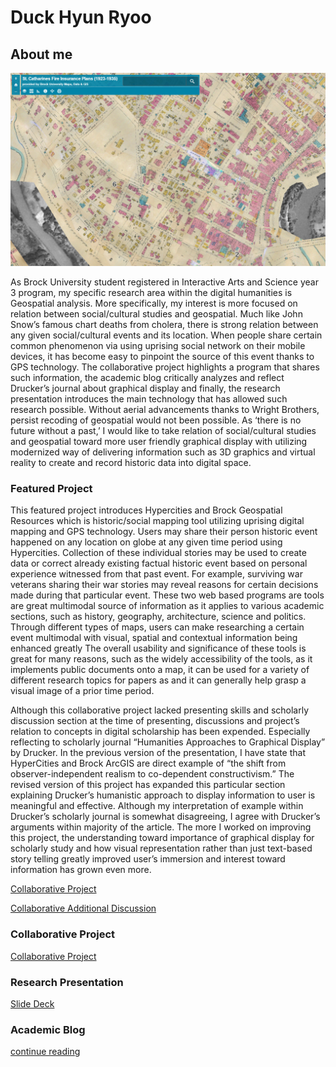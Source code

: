 # Duck Hyun Ryoo
## About me

![Main image](main.png)

As Brock University student registered in Interactive Arts and Science year 3 program, my specific research area within the digital humanities is Geospatial analysis. More specifically, my interest is more focused on relation between social/cultural studies and geospatial. Much like John Snow’s famous chart deaths from cholera, there is strong relation between any given social/cultural events and its location. When people share certain common phenomenon via using uprising social network on their mobile devices, it has become easy to pinpoint the source of this event thanks to GPS technology. The collaborative project highlights a program that shares such information, the academic blog critically analyzes and reflect Drucker’s journal about graphical display and finally, the research presentation introduces the main technology that has allowed such research possible. Without aerial advancements thanks to Wright Brothers, persist recoding of geospatial would not been possible. As ‘there is no future without a past,’ I would like to take relation of social/cultural studies and geospatial toward more user friendly graphical display with utilizing modernized way of delivering information such as 3D graphics and virtual reality to create and record historic data into digital space.

### Featured Project

This featured project introduces Hypercities and Brock Geospatial Resources which is historic/social mapping tool utilizing uprising digital mapping and GPS technology. Users may share their person historic event happened on any location on globe at any given time period using Hypercities. Collection of these individual stories may be used to create data or correct already existing factual historic event based on personal experience witnessed from that past event. For example, surviving war veterans sharing their war stories may reveal reasons for certain decisions made during that particular event. These two web based programs are tools are great multimodal source of information as it applies to various academic sections, such as history, geography, architecture, science and politics. Through different types of maps, users can make researching a certain event multimodal with visual, spatial and contextual information being enhanced greatly The overall usability and significance of these tools is great for many reasons, such as the widely accessibility of the tools, as it implements public documents onto a map, it can be used for a variety of different research topics for papers as and it can generally help grasp a visual image of a prior time period.

Although this collaborative project lacked presenting skills and scholarly discussion section at the time of presenting, discussions and project’s relation to concepts in digital scholarship has been expended. Especially reflecting to scholarly journal “Humanities Approaches to Graphical Display” by Drucker. In the previous version of the presentation, I have state that HyperCities and Brock ArcGIS are direct example of “the shift from observer-independent realism to co-dependent constructivism.” The revised version of this project has expanded this particular section explaining Drucker’s humanistic approach to display information to user is meaningful and effective. Although my interpretation of example within Drucker’s scholarly journal is somewhat disagreeing, I agree with Drucker’s arguments within majority of the article. The more I worked on improving this project, the understanding toward importance of graphical display for scholarly study and how visual representation rather than just text-based story telling greatly improved user’s immersion and interest toward information has grown even more.


[Collaborative Project](https://docs.google.com/presentation/d/1_s12Wu4dtM6_Yki44wRjxHmOMix60J7kFIRavnyEPzc/edit?usp=sharing)

[Collaborative Additional Discussion](collaborative_revised)


### Collaborative Project

[Collaborative Project](collaborative)



### Research Presentation

[Slide Deck](reveal/index.html)


### Academic Blog

[continue reading](blog)


